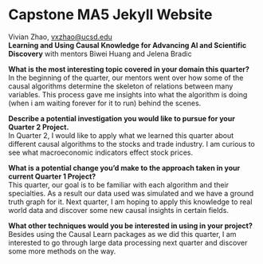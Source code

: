 # Capstone MA5 Jekyll Website

Vivian Zhao, vxzhao@ucsd.edu <br />
**Learning and Using Causal Knowledge for Advancing Al and Scientific
Discovery**
with mentors Biwei Huang and Jelena Bradic

**What is the most interesting topic covered in your domain this quarter?** <br />
In the beginning of the quarter, our mentors went over how some of the causal algorithms determine the skeleton of relations between many variables. This process gave me insights into what the algorithm is doing (when i am waiting forever for it to run) behind the scenes.

**Describe a potential investigation you would like to pursue for your Quarter 2 Project.** <br />
In Quarter 2, I would like to apply what we learned this quarter about different causal algorithms to the stocks and trade industry. I am curious to see what macroeconomic indicators effect stock prices.

**What is a potential change you’d make to the approach taken in your current Quarter 1 Project?** <br />
This quarter, our goal is to be familiar with each algorithm and their specialties. As a result our data used was simulated and we have a ground truth graph for it. Next quarter, I am hoping to apply this knowledge to real world data and discover some new causal insights in certain fields.

**What other techniques would you be interested in using in your project?** <br />
Besides using the Causal Learn packages as we did this quarter, I am interested to go through large data processing next quarter and discover some more methods on the way. 
